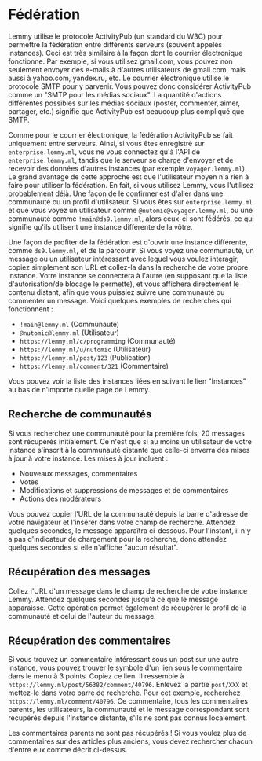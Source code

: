 # Fédération

Lemmy utilise le protocole ActivityPub (un standard du W3C) pour permettre la fédération entre différents serveurs (souvent appelés instances). Ceci est très similaire à la façon dont le courrier électronique fonctionne. Par exemple, si vous utilisez gmail.com, vous pouvez non seulement envoyer des e-mails à d'autres utilisateurs de gmail.com, mais aussi à yahoo.com, yandex.ru, etc. Le courrier électronique utilise le protocole SMTP pour y parvenir. Vous pouvez donc considérer ActivityPub comme un "SMTP pour les médias sociaux". La quantité d'actions différentes possibles sur les médias sociaux (poster, commenter, aimer, partager, etc.) signifie que ActivityPub est beaucoup plus compliqué que SMTP.

Comme pour le courrier électronique, la fédération ActivityPub se fait uniquement entre serveurs. Ainsi, si vous êtes enregistré sur `enterprise.lemmy.ml`, vous ne vous connectez qu'à l'API de `enterprise.lemmy.ml`, tandis que le serveur se charge d'envoyer et de recevoir des données d'autres instances (par exemple `voyager.lemmy.ml`). Le grand avantage de cette approche est que l'utilisateur moyen n'a rien à faire pour utiliser la fédération. En fait, si vous utilisez Lemmy, vous l'utilisez probablement déjà. Une façon de le confirmer est d'aller dans une communauté ou un profil d'utilisateur. Si vous êtes sur `enterprise.lemmy.ml` et que vous voyez un utilisateur comme `@nutomic@voyager.lemmy.ml`, ou une communauté comme `!main@ds9.lemmy.ml`, alors ceux-ci sont fédérés, ce qui signifie qu'ils utilisent une instance différente de la vôtre.

Une façon de profiter de la fédération est d'ouvrir une instance différente, comme `ds9.lemmy.ml`, et de la parcourir. Si vous voyez une communauté, un message ou un utilisateur intéressant avec lequel vous voulez interagir, copiez simplement son URL et collez-la dans la recherche de votre propre instance. Votre instance se connectera à l'autre (en supposant que la liste d'autorisation/de blocage le permette), et vous affichera directement le contenu distant, afin que vous puissiez suivre une communauté ou commenter un message. Voici quelques exemples de recherches qui fonctionnent :

- `!main@lemmy.ml` (Communauté)
- `@nutomic@lemmy.ml` (Utilisateur)
- `https://lemmy.ml/c/programming` (Communauté)
- `https://lemmy.ml/u/nutomic` (Utilisateur)
- `https://lemmy.ml/post/123` (Publication)
- `https://lemmy.ml/comment/321` (Commentaire)

Vous pouvez voir la liste des instances liées en suivant le lien "Instances" au bas de n'importe quelle page de Lemmy.

## Recherche de communautés

Si vous recherchez une communauté pour la première fois, 20 messages sont récupérés initialement. Ce n'est que si au moins un utilisateur de votre instance s'inscrit à la communauté distante que celle-ci enverra des mises à jour à votre instance. Les mises à jour incluent : 

- Nouveaux messages, commentaires
- Votes
- Modifications et suppressions de messages et de commentaires
- Actions des modérateurs

Vous pouvez copier l'URL de la communauté depuis la barre d'adresse de votre navigateur et l'insérer dans votre champ de recherche. Attendez quelques secondes, le message apparaîtra ci-dessous. Pour l'instant, il n'y a pas d'indicateur de chargement pour la recherche, donc attendez quelques secondes si elle n'affiche "aucun résultat".

## Récupération des messages

Collez l'URL d'un message dans le champ de recherche de votre instance Lemmy. Attendez quelques secondes jusqu'à ce que le message apparaisse. Cette opération permet également de récupérer le profil de la communauté et celui de l'auteur du message.

## Récupération des commentaires

Si vous trouvez un commentaire intéressant sous un post sur une autre instance, vous pouvez trouver le symbole d'un lien sous le commentaire dans le menu à 3 points. Copiez ce lien. Il ressemble à `https://lemmy.ml/post/56382/comment/40796`. Enlevez la partie `post/XXX` et mettez-le dans votre barre de recherche. Pour cet exemple, recherchez `https://lemmy.ml/comment/40796`. Ce commentaire, tous les commentaires parents, les utilisateurs, la communauté et le message correspondant sont récupérés depuis l'instance distante, s'ils ne sont pas connus localement.

Les commentaires parents ne sont pas récupérés ! Si vous voulez plus de commentaires sur des articles plus anciens, vous devez rechercher chacun d'entre eux comme décrit ci-dessus.
